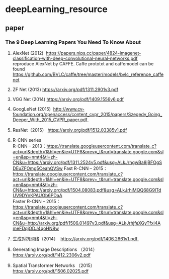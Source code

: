 # deepLearning_resource
## paper
### The 9 Deep Learning Papers You Need To Know About 
1. AlexNet (2012)  https://papers.nips.cc/paper/4824-imagenet-classification-with-deep-convolutional-neural-networks.pdf    
reproduce AlexNet by CAFFE. Caffe prototxt and caffemodel can be found https://github.com/BVLC/caffe/tree/master/models/bvlc_reference_caffenet
2. ZF Net (2013) https://arxiv.org/pdf/1311.2901v3.pdf

3. VGG Net (2014)  https://arxiv.org/pdf/1409.1556v6.pdf

4. GoogLeNet (2015)   http://www.cv-foundation.org/openaccess/content_cvpr_2015/papers/Szegedy_Going_Deeper_With_2015_CVPR_paper.pdf 
5. ResNet（2015）  https://arxiv.org/pdf/1512.03385v1.pdf
6.  R-CNN series       
R-CNN – 2013：https://translate.googleusercontent.com/translate_c?act=url&depth=1&hl=en&ie=UTF8&prev=_t&rurl=translate.google.com&sl=en&sp=nmt4&tl=zh-CN&u=https://arxiv.org/pdf/1311.2524v5.pdf&usg=ALkJrhgwBa8jBFOgSDEuZFOmg5CeahQVSw                                                         Fast R-CNN – 2015：https://translate.googleusercontent.com/translate_c?act=url&depth=1&hl=en&ie=UTF8&prev=_t&rurl=translate.google.com&sl=en&sp=nmt4&tl=zh-CN&u=https://arxiv.org/pdf/1504.08083.pdf&usg=ALkJrhiMQQ68G9lTdUV9DYnKPAUOb6PDaA                        
Faster R-CNN – 2015：https://translate.googleusercontent.com/translate_c?act=url&depth=1&hl=en&ie=UTF8&prev=_t&rurl=translate.google.com&sl=en&sp=nmt4&tl=zh-CN&u=http://arxiv.org/pdf/1506.01497v3.pdf&usg=ALkJrhjfeXGyTfxi4AmeFDqjODJ4qoHN8w                              
7. 生成对抗网络（2014）  https://arxiv.org/pdf/1406.2661v1.pdf  
8. Generating Image Descriptions （2014）https://arxiv.org/pdf/1412.2306v2.pdf 
9. Spatial Transformer Networks （2015）  https://arxiv.org/pdf/1506.02025.pdf
